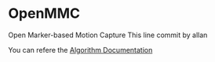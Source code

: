 # OpenMMC

Open Marker-based Motion Capture
This line commit by allan

You can refere the [Algorithm Documentation](https://fishhe.github.io/2021/02/09/OpenMMC.html)
